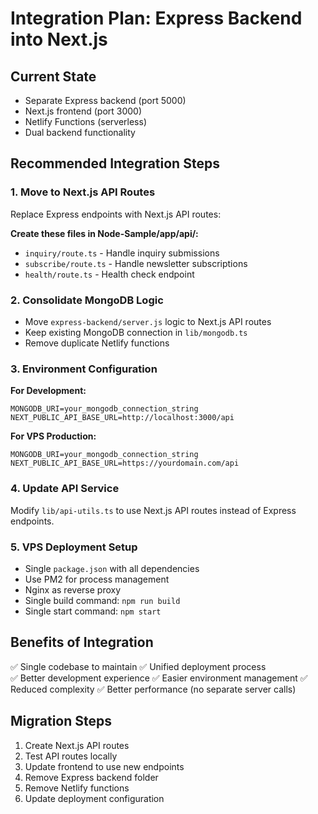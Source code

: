 # Integration Plan: Express Backend into Next.js

## Current State
- Separate Express backend (port 5000)
- Next.js frontend (port 3000) 
- Netlify Functions (serverless)
- Dual backend functionality

## Recommended Integration Steps

### 1. Move to Next.js API Routes
Replace Express endpoints with Next.js API routes:

**Create these files in Node-Sample/app/api/:**
- `inquiry/route.ts` - Handle inquiry submissions
- `subscribe/route.ts` - Handle newsletter subscriptions  
- `health/route.ts` - Health check endpoint

### 2. Consolidate MongoDB Logic
- Move `express-backend/server.js` logic to Next.js API routes
- Keep existing MongoDB connection in `lib/mongodb.ts`
- Remove duplicate Netlify functions

### 3. Environment Configuration
**For Development:**
```env
MONGODB_URI=your_mongodb_connection_string
NEXT_PUBLIC_API_BASE_URL=http://localhost:3000/api
```

**For VPS Production:**
```env
MONGODB_URI=your_mongodb_connection_string
NEXT_PUBLIC_API_BASE_URL=https://yourdomain.com/api
```

### 4. Update API Service
Modify `lib/api-utils.ts` to use Next.js API routes instead of Express endpoints.

### 5. VPS Deployment Setup
- Single `package.json` with all dependencies
- Use PM2 for process management
- Nginx as reverse proxy
- Single build command: `npm run build`
- Single start command: `npm start`

## Benefits of Integration
✅ Single codebase to maintain
✅ Unified deployment process  
✅ Better development experience
✅ Easier environment management
✅ Reduced complexity
✅ Better performance (no separate server calls)

## Migration Steps
1. Create Next.js API routes
2. Test API routes locally
3. Update frontend to use new endpoints
4. Remove Express backend folder
5. Remove Netlify functions
6. Update deployment configuration
